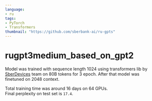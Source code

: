 ```yaml
---
language:
- ru
tags:
- PyTorch
- Transformers
thumbnail: "https://github.com/sberbank-ai/ru-gpts"
---
```


# rugpt3medium\_based\_on\_gpt2

Model was trained with sequence length 1024 using transformers lib by [SberDevices](https://sberdevices.ru/) team on 80B tokens for 3 epoch. After that model was finetuned on 2048 context.

Total training time was around 16 days on 64 GPUs.  
Final perplexity on test set is `17.4`.
